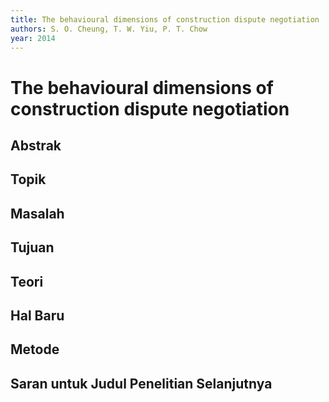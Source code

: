```yaml
---
title: The behavioural dimensions of construction dispute negotiation
authors: S. O. Cheung, T. W. Yiu, P. T. Chow
year: 2014
---
```


# The behavioural dimensions of construction dispute negotiation

## Abstrak



## Topik



## Masalah



## Tujuan



## Teori



## Hal Baru



## Metode



## Saran untuk Judul Penelitian Selanjutnya